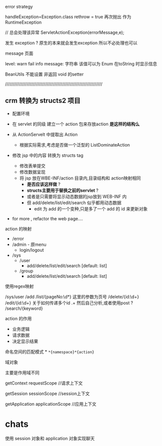 error strategy


handleException=Exception.class
rethrow = true 再次抛出 作为 RuntimeException

// 总会处理该异常
ServletActionException(errorMessage,e);


发生 exception ? 原生的本来就会发生exception
所以不必处理也可以

message 页面

level: warn fail info
message: 字符串
	该值可以为 Enum 在toString 时显示信息

BeanUtils 不能设置 非返回 void 的setter

///////////////////////////////////////////////////////////////

crm 转换为 structs2 项目
----------------------

* 配置环境
* 在 servlet 的同级 建立一个 action 包来存放action __是这样的结构么__
* 从 ActionServelt 中提取出 Action
	* 根据实际需求,考虑是否做一个泛型的 ListDominateAction
* 修改 jsp 中的内容 转换为 structs tag
	* 修改表单提交
	* 修改数据呈现
	* 将 jsp 放在WBE-INF/action 目录内,目录结构和 action映射相同
		*  __是否应该这样做__ ?
		* __structs主要用于替换之前的servlet__ ?
		* 或者是只需要将显示动态数据的jsp放到 WEB-INF 内
		* 但 add/delete/list/edit/search 似乎都用动态数据
			* edit 为 add 的一个变种,只是多了一个 add 的 id 来更新对象

* for more , refactor the web page....


action 的映射

* /error
* /admin - 原menu
	* login/logout
* /sys
	* /user
		* add/delete/list/edit/search [default: list]
	* /group
		* add/delete/list/edit/search [default: list]
		
使用regex映射

/sys/user
		/add
		/list/{pageNo:\d*}
			这里的参数为页号
		/delete/{id:\d+}
		/edit/{id:\d+}
			关于如何传递多个id
				.+ 然后自己分析,或者使用post ?
		/search/{keyword}
			
		
action 的作用

* 业务逻辑
* 请求数据
* 决定显示结果

命名空间的匹配模式
	* `*{namespace}*{action}`

域对象

主要是作用域不同

getContext
requestScope //请求上下文

getSession
sessionScope //session上下文

getApplication
applicationScope //应用上下文


chats
======
使用 session 对象和 application 对象实现聊天